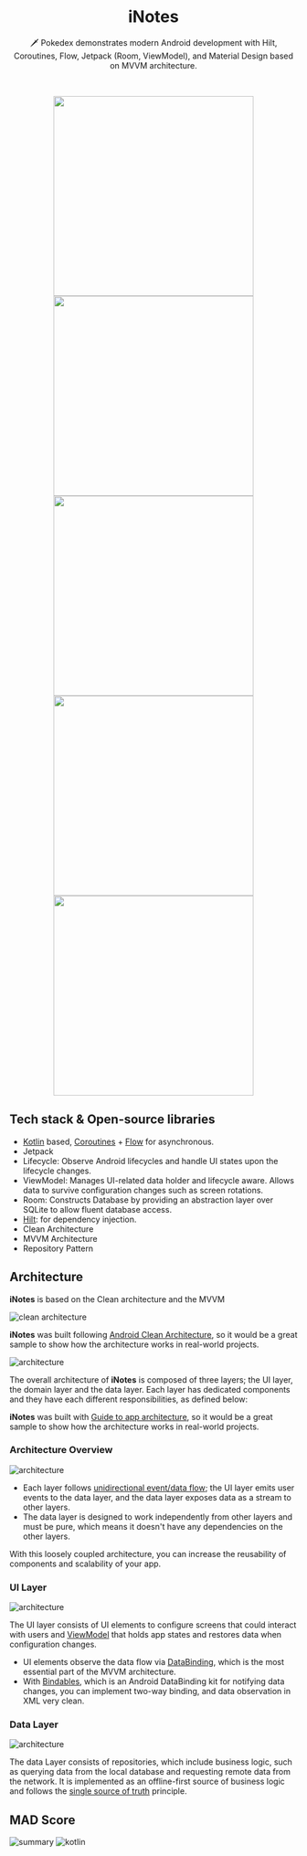 <h1 align="center">iNotes</h1>

<p align="center">  
🗡️ Pokedex demonstrates modern Android development with Hilt, Coroutines, Flow, Jetpack (Room, ViewModel), and Material Design based on MVVM architecture.
</p>
</br>

<p align="center">
<img src="https://github.com/noureldensaid/CleanArchitectureNoteApp/assets/93207605/85423907-341e-44ba-9a50-e6ec91e0a518" height="350" />
<img src="https://github.com/noureldensaid/CleanArchitectureNoteApp/assets/93207605/38140c7d-9599-45f8-b1a1-f670c0b13e61" height="350" />
<img src="https://github.com/noureldensaid/CleanArchitectureNoteApp/assets/93207605/5e0531e9-1163-456c-9ed9-7fc788a765d5" height="350" />
<img src="https://github.com/noureldensaid/CleanArchitectureNoteApp/assets/93207605/c7cf249e-de2a-46ad-b52d-d67477f602d9" height="350" />
<img src="https://github.com/noureldensaid/CleanArchitectureNoteApp/assets/93207605/a8bf3808-e1df-4392-89b5-ed8deaea9888" height="350" />
 </p>
 
## Tech stack & Open-source libraries
- [Kotlin](https://kotlinlang.org/) based, [Coroutines](https://github.com/Kotlin/kotlinx.coroutines) + [Flow](https://kotlin.github.io/kotlinx.coroutines/kotlinx-coroutines-core/kotlinx.coroutines.flow/) for asynchronous.
- Jetpack
- Lifecycle: Observe Android lifecycles and handle UI states upon the lifecycle changes.
- ViewModel: Manages UI-related data holder and lifecycle aware. Allows data to survive configuration changes such as screen rotations.
- Room: Constructs Database by providing an abstraction layer over SQLite to allow fluent database access.
- [Hilt](https://dagger.dev/hilt/): for dependency injection.
- Clean Architecture
- MVVM Architecture 
- Repository Pattern

## Architecture
**iNotes** is based on the Clean architecture and the MVVM  

![clean architecture](https://github.com/noureldensaid/CleanArchitectureNoteApp/assets/93207605/86a75754-4b32-44c6-9031-2d0de23e4e70)

**iNotes** was built following [Android Clean Architecture](https://medium.com/android-dev-hacks/detailed-guide-on-android-clean-architecture-9eab262a9011), so it would be a great sample to show how the architecture works in real-world projects.

![architecture](https://github.com/noureldensaid/CleanArchitectureNoteApp/assets/93207605/780224d3-5f62-41ea-9d12-7af02c57cbe1)

The overall architecture of **iNotes** is composed of three layers; the UI layer, the domain layer and the data layer. Each layer has dedicated components and they have each different responsibilities, as defined below:

**iNotes** was built with [Guide to app architecture](https://developer.android.com/topic/architecture), so it would be a great sample to show how the architecture works in real-world projects.


### Architecture Overview

![architecture](https://github.com/noureldensaid/CleanArchitectureNoteApp/assets/93207605/6523dd8f-6aa0-4d83-8050-afb85f5ed1de)

- Each layer follows [unidirectional event/data flow](https://developer.android.com/topic/architecture/ui-layer#udf); the UI layer emits user events to the data layer, and the data layer exposes data as a stream to other layers.
- The data layer is designed to work independently from other layers and must be pure, which means it doesn't have any dependencies on the other layers.

With this loosely coupled architecture, you can increase the reusability of components and scalability of your app.

### UI Layer

![architecture](https://github.com/noureldensaid/CleanArchitectureNoteApp/assets/93207605/53cb3bc4-f151-4114-a698-272348c1ebaa)

The UI layer consists of UI elements to configure screens that could interact with users and [ViewModel](https://developer.android.com/topic/libraries/architecture/viewmodel) that holds app states and restores data when configuration changes.
- UI elements observe the data flow via [DataBinding](https://developer.android.com/topic/libraries/data-binding), which is the most essential part of the MVVM architecture. 
- With [Bindables](https://github.com/skydoves/bindables), which is an Android DataBinding kit for notifying data changes, you can implement two-way binding, and data observation in XML very clean.

### Data Layer

![architecture](https://github.com/noureldensaid/CleanArchitectureNoteApp/assets/93207605/e6bb598a-d8e8-4dc1-be5b-1438a60b1a89)

The data Layer consists of repositories, which include business logic, such as querying data from the local database and requesting remote data from the network. It is implemented as an offline-first source of business logic and follows the [single source of truth](https://en.wikipedia.org/wiki/Single_source_of_truth) principle.<br>


## MAD Score
![summary](https://user-images.githubusercontent.com/24237865/102366914-84f6b000-3ffc-11eb-8d49-b20694239782.png)
![kotlin](https://user-images.githubusercontent.com/24237865/102366932-8a53fa80-3ffc-11eb-8131-fd6745a6f079.png)
```
